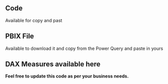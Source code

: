 ## Code
Available for copy and past

## PBIX File
Available to download it and copy from the Power Query and paste in yours

## DAX Measures available here

**Feel free to update this code as per your business needs.**
